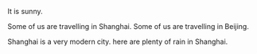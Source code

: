 It is sunny.

Some of us are travelling in Shanghai.
Some of us are travelling in Beijing.

Shanghai is a very modern city.
here are plenty of rain in Shanghai.
